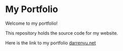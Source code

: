 # My Portfolio

Welcome to my portfolio!

This repository holds the source code for my website.

Here is the link to my portfolio [darrenyu.net](https://damiyu.github.io/my-portfolio/index.html)
